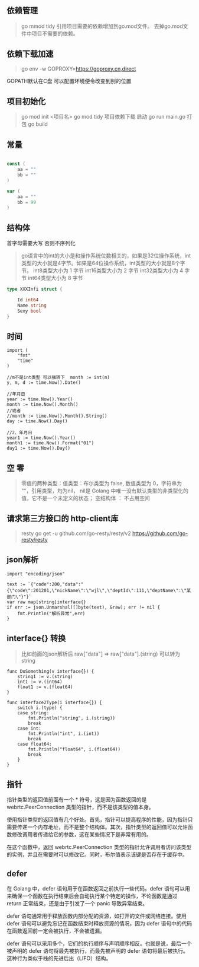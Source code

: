
## 依赖管理
> go mmod tidy
>引用项目需要的依赖增加到go.mod文件。
>去掉go.mod文件中项目不需要的依赖。

## 依赖下载加速
> go env -w GOPROXY=https://goproxy.cn,direct

GOPATH默认在C盘 可以配置环境便令改变到别的位置

## 项目初始化

> go mod init <项目名>
> go mod tidy 项目依赖下载
> 启动  go run main.go
> 打包  go build


## 常量

```go

const (
    aa = ""
    bb = ""
)

var (
    aa = ""
    bb = 99
)

```

## 结构体
首字母需要大写 否则不序列化
> go语言中的int的大小是和操作系统位数相关的，如果是32位操作系统，int类型的大小就是4字节。如果是64位操作系统，int类型的大小就是8个字节。
> int8类型大小为 1 字节
> int16类型大小为 2 字节
> int32类型大小为 4 字节
> int64类型大小为 8 字节
```go
type XXXInfi struct {

    Id int64
    Name string
    Sexy bool
}
```

## 时间

```golang
import (
	"fmt"
	"time"
)

//m不是int类型 可以强转下  month := int(m)
y, m, d := time.Now().Date()

//年月日
year := time.Now().Year()
month := time.Now().Month()
//或者
//month := time.Now().Month().String()
day := time.Now().Day()

//2、年月日
year1 := time.Now().Year()
month1 := time.Now().Format("01")
day1 := time.Now().Day()
```

## 空 零 
> 零值的两种类型：值类型：布尔类型为 false, 数值类型为 0，字符串为 ""，引用类型，均为nil，
> nil是 Golang 中唯一没有默认类型的非类型化的值，它不是一个未定义的状态；
> 空结构体 ： 不占用空间

## 请求第三方接口的 http-client库
> resty
> go get -u github.com/go-resty/resty/v2
> https://github.com/go-resty/resty
> 

##  json解析

```golang
import "encoding/json"

text := `{"code":200,"data":"{\"code\":201201,\"nickName\":\"wjl\",\"deptId\":111,\"deptName\":\"某部门\"}"}`
var raw map[string]interface{}
if err := json.Unmarshal([]byte(text), &raw); err != nil {
    fmt.Println("解析异常",err)
}
```
## interface{} 转换
>比如前面的json解析后 raw["data"] =>  raw["data"].(string) 可以转为 string
```golang 
func DoSomething(v interface{}) {
	string1 := v.(string)
	int1 := v.(int64)
	float1 := v.(float64)
}

func interface2Type(i interface{}) {
	switch i.(type) {
	case string:
		fmt.Println("string", i.(string))
		break
	case int:
		fmt.Println("int", i.(int))
		break
	case float64:
		fmt.Println("float64", i.(float64))
		break
	}
}
```

## 指针
指针类型的返回值前面有一个 * 符号，这是因为函数返回的是 webrtc.PeerConnection 类型的指针，而不是该类型的值本身。

使用指针类型的返回值有几个好处。首先，指针可以提高程序的性能，因为指针只需要传递一个内存地址，而不是整个结构体。其次，指针类型的返回值可以允许函数修改调用者传递给它的参数，这在某些情况下是非常有用的。

在这个函数中，返回 webrtc.PeerConnection 类型的指针允许调用者访问该类型的实例，并且在需要时可以修改它。同时，布尔值表示该键是否存在于缓存中。

## defer
在 Golang 中，defer 语句用于在函数返回之前执行一些代码。defer 语句可以用来确保一个函数在执行结束后会自动执行某个特定的操作，不论函数是通过 return 正常结束，还是由于引发了一个 panic 导致异常结束。

defer 语句通常用于释放函数内部分配的资源，如打开的文件或网络连接。使用 defer 语句可以避免忘记在函数结束时释放资源的情况，因为 defer 语句中的代码在函数返回前一定会被执行，不会被遗漏。

defer 语句可以采用多个，它们的执行顺序与声明顺序相反。也就是说，最后一个被声明的 defer 语句将最先被执行，而最先被声明的 defer 语句将最后被执行。这种行为类似于栈的先进后出（LIFO）结构。